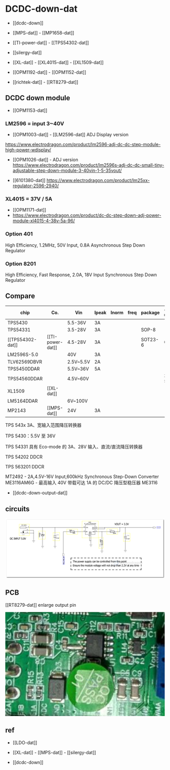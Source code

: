 # DCDC-down-dat

- [[dcdc-down]]

- [[MPS-dat]] - [[MP1658-dat]]

- [[TI-power-dat]] - [[TPS54302-dat]]

- [[silergy-dat]]

- [[XL-dat]] - [[XL4015-dat]] - [[XL1509-dat]]

- [[OPM1192-dat]] - [[OPM1152-dat]]

- [[richtek-dat]] - [[RT8279-dat]]


## DCDC down module 

- [[OPM1153-dat]]


### LM2596 = input 3~40V

- [[OPM1003-dat]] - [[LM2596-dat]] ADJ Display version 

https://www.electrodragon.com/product/lm2596-adj-dc-dc-step-module-high-power-wdisplay/

- [[OPM1026-dat]] - ADJ version 
https://www.electrodragon.com/product/lm2596s-adj-dc-dc-small-tiny-adjustable-step-down-module-3-40vin-1-5-35vout/

- [[6101380-dat]]
https://www.electrodragon.com/product/lm25xx-regulator-2596-2940/



### XL4015 = 37V / 5A 

- [[OPM1171-dat]]
- https://www.electrodragon.com/product/dc-dc-step-down-adj-power-module-xl4015-4-38v-5a-96/





### Option 401

High Efficiency, 1.2MHz, 50V Input, 0.8A Asynchronous Step Down Regulator 

### Option 8201

High Efficiency, Fast Response, 2.0A, 18V Input Synchronous Step Down Regulator 




## Compare

| chip             | Co.              | Vin       | Ipeak | Inorm | freq | package | cost CNY  |
| ---------------- | ---------------- | --------- | ----- | ----- | ---- | ------- | --------- |
| TPS5430          |                  | 5.5-36V   | 3A    |       |      |         |           |
| TPS54331         |                  | 3.5-28V   | 3A    |       |      | SOP-8   |           |
| [[TPS54302-dat]] | [[TI-power-dat]] | 4.5-28V   | 3A    |       |      | SOT23-6 | 0.98      |
| LM2596S-5.0      |                  | 40V       | 3A    |       |      |         |           |
| TLV62569DBVR     |                  | 2.5V~5.5V | 2A    |       |      |         |           |
| TPS5450DDAR      |                  | 5.5V~36V  | 5A    |       |      |         |           |
| TPS54560DDAR     |                  | 4.5V~60V  |       |       |      |         | 30+: 5.37 |
| XL1509           | [[XL-dat]]       |           |       |       |      |         |           |
| LM5164DDAR       |                  | 6V~100V   |       |       |      |         |           |
| MP2143           | [[MPS-dat]]      | 24V       | 3A    |       |      |         |           |


TPS 543x 3A、宽输入范围降压转换器

TPS 5430：5.5V 至 36V

TPS 54331 具有 Eco-mode 的 3A、28V 输入、直流/直流降压转换器

TPS 54202 DDCR

TPS 563201 DDCR


MT2492 - 2A,4.5V-16V Input,600kHz Synchronous Step-Down Converter
ME3116AM6G - 最高输入 40V 带载可达 1A 的 DC/DC 降压型稳压器 ME3116



- [[dcdc-down-output-dat]]





## circuits 

![](2024-07-10-12-59-29.png)


## PCB 

[[RT8279-dat]] enlarge output pin 

![](2025-06-01-17-39-05.png)




## ref 

- [[LDO-dat]]
  
- [[XL-dat]] - [[MPS-dat]] - [[silergy-dat]]

- [[dcdc-down]]
